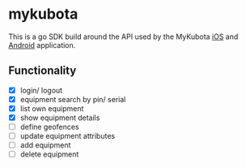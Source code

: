 # mykubota

This is a go SDK build around the API used by the MyKubota [iOS](https://apps.apple.com/ca/app/mykubota/id1434354490) and [Android](https://play.google.com/store/apps/details?id=com.kubotausa.mykubota&hl=en_CA&gl=US) application.

## Functionality

- [x] login/ logout
- [x] equipment search by pin/ serial
- [x] list own equipment
- [x] show equipment details
- [ ] define geofences
- [ ] update equipment attributes
- [ ] add equipment
- [ ] delete equipment